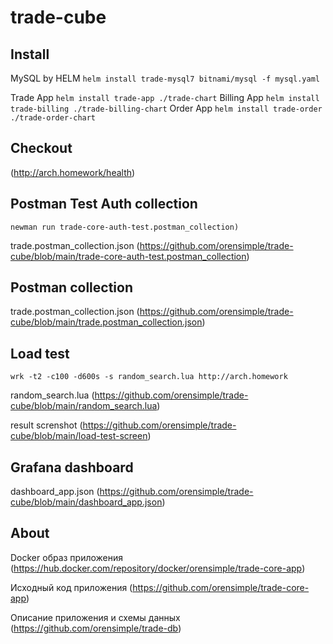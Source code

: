 # trade-cube

## Install

MySQL by HELM
`helm install trade-mysql7 bitnami/mysql -f mysql.yaml`

Trade App
`helm install trade-app ./trade-chart`
Billing App
`helm install trade-billing ./trade-billing-chart`
Order App
`helm install trade-order ./trade-order-chart`

## Checkout
(http://arch.homework/health)

## Postman Test Auth collection

`newman run trade-core-auth-test.postman_collection)`

trade.postman_collection.json
(https://github.com/orensimple/trade-cube/blob/main/trade-core-auth-test.postman_collection)

## Postman collection
trade.postman_collection.json
(https://github.com/orensimple/trade-cube/blob/main/trade.postman_collection.json)

## Load test
`wrk -t2 -c100 -d600s -s random_search.lua http://arch.homework`

random_search.lua
(https://github.com/orensimple/trade-cube/blob/main/random_search.lua)

result screnshot
(https://github.com/orensimple/trade-cube/blob/main/load-test-screen)

## Grafana dashboard
dashboard_app.json
(https://github.com/orensimple/trade-cube/blob/main/dashboard_app.json)


## About
Docker образ приложения
(https://hub.docker.com/repository/docker/orensimple/trade-core-app)

Исходный код приложения
(https://github.com/orensimple/trade-core-app)

Описание приложения и схемы данных
(https://github.com/orensimple/trade-db)
